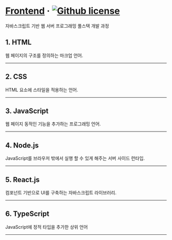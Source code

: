 # [Frontend](https://jiwhoo0414.github.io) &middot; [![Github license](https://img.shields.io/badge/license-MIT-blue.svg)](https://jiwhoo0414.github.io/LICENSE)

자바스크립트 기반 웹 서버 프로그래밍 풀스택 개발 과정

## 1. HTML
웹 페이지의 구조를 정의하는 마크업 언어.

---

## 2. CSS
HTML 요소에 스타일을 적용하는 언어.

---

## 3. JavaScript
웹 페이지 동적인 기능을 추가하는 프로그래밍 언어.

---

## 4. Node.js
JavaScript를 브라우저 밖에서 실행 할 수 있게 해주는 서버 사이드 런타입.

---

## 5. React.js
컴포넌트 기반으로 UI를 구축하는 자바스크립트 라이브러리.

---

## 6. TypeScript
JavaScript에 정적 타입을 추가한 상위 언어

---
